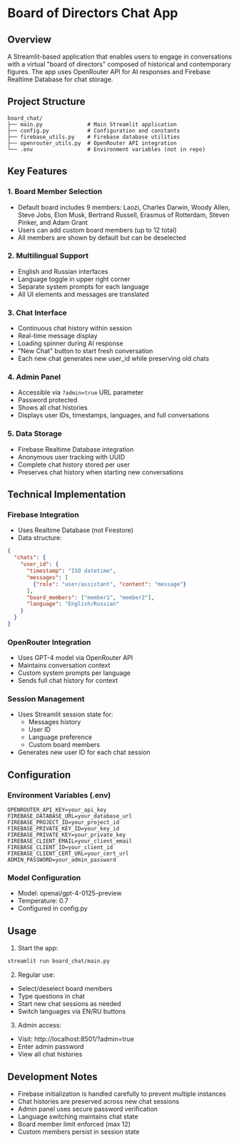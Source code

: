 # Board of Directors Chat App

## Overview
A Streamlit-based application that enables users to engage in conversations with a virtual "board of directors" composed of historical and contemporary figures. The app uses OpenRouter API for AI responses and Firebase Realtime Database for chat storage.

## Project Structure

```
board_chat/
├── main.py              # Main Streamlit application
├── config.py            # Configuration and constants
├── firebase_utils.py    # Firebase database utilities
├── openrouter_utils.py  # OpenRouter API integration
└── .env                 # Environment variables (not in repo)
```

## Key Features

### 1. Board Member Selection
- Default board includes 9 members: Laozi, Charles Darwin, Woody Allen, Steve Jobs, Elon Musk, Bertrand Russell, Erasmus of Rotterdam, Steven Pinker, and Adam Grant
- Users can add custom board members (up to 12 total)
- All members are shown by default but can be deselected

### 2. Multilingual Support
- English and Russian interfaces
- Language toggle in upper right corner
- Separate system prompts for each language
- All UI elements and messages are translated

### 3. Chat Interface
- Continuous chat history within session
- Real-time message display
- Loading spinner during AI response
- "New Chat" button to start fresh conversation
- Each new chat generates new user_id while preserving old chats

### 4. Admin Panel
- Accessible via `?admin=true` URL parameter
- Password protected
- Shows all chat histories
- Displays user IDs, timestamps, languages, and full conversations

### 5. Data Storage
- Firebase Realtime Database integration
- Anonymous user tracking with UUID
- Complete chat history stored per user
- Preserves chat history when starting new conversations

## Technical Implementation

### Firebase Integration
- Uses Realtime Database (not Firestore)
- Data structure:
```json
{
  "chats": {
    "user_id": {
      "timestamp": "ISO datetime",
      "messages": [
        {"role": "user/assistant", "content": "message"}
      ],
      "board_members": ["member1", "member2"],
      "language": "English/Russian"
    }
  }
}
```

### OpenRouter Integration
- Uses GPT-4 model via OpenRouter API
- Maintains conversation context
- Custom system prompts per language
- Sends full chat history for context

### Session Management
- Uses Streamlit session state for:
  * Messages history
  * User ID
  * Language preference
  * Custom board members
- Generates new user ID for each chat session

## Configuration

### Environment Variables (.env)
```
OPENROUTER_API_KEY=your_api_key
FIREBASE_DATABASE_URL=your_database_url
FIREBASE_PROJECT_ID=your_project_id
FIREBASE_PRIVATE_KEY_ID=your_key_id
FIREBASE_PRIVATE_KEY=your_private_key
FIREBASE_CLIENT_EMAIL=your_client_email
FIREBASE_CLIENT_ID=your_client_id
FIREBASE_CLIENT_CERT_URL=your_cert_url
ADMIN_PASSWORD=your_admin_password
```

### Model Configuration
- Model: openai/gpt-4-0125-preview
- Temperature: 0.7
- Configured in config.py

## Usage

1. Start the app:
```bash
streamlit run board_chat/main.py
```

2. Regular use:
- Select/deselect board members
- Type questions in chat
- Start new chat sessions as needed
- Switch languages via EN/RU buttons

3. Admin access:
- Visit: http://localhost:8501/?admin=true
- Enter admin password
- View all chat histories

## Development Notes

- Firebase initialization is handled carefully to prevent multiple instances
- Chat histories are preserved across new chat sessions
- Admin panel uses secure password verification
- Language switching maintains chat state
- Board member limit enforced (max 12)
- Custom members persist in session state
